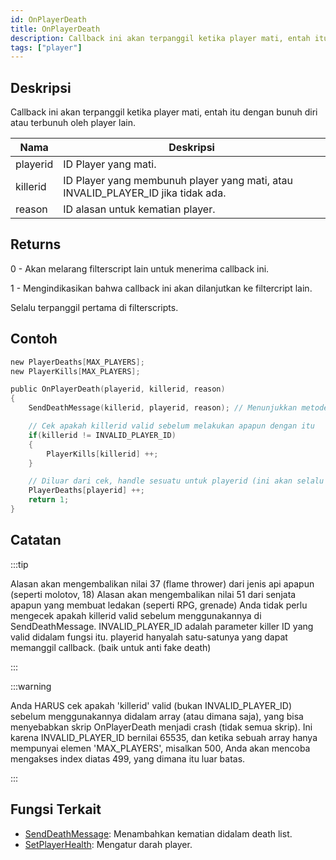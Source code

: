 ```yaml
---
id: OnPlayerDeath
title: OnPlayerDeath
description: Callback ini akan terpanggil ketika player mati, entah itu dengan bunuh diri atau terbunuh oleh player lain.
tags: ["player"]
---
```


## Deskripsi

Callback ini akan terpanggil ketika player mati, entah itu dengan bunuh diri atau terbunuh oleh player lain.

| Nama     | Deskripsi                                                                        |
| -------- | -------------------------------------------------------------------------------- |
| playerid | ID Player yang mati.                                                             |
| killerid | ID Player yang membunuh player yang mati, atau INVALID_PLAYER_ID jika tidak ada. |
| reason   | ID alasan untuk kematian player.                                                 |

## Returns

0 - Akan melarang filterscript lain untuk menerima callback ini.

1 - Mengindikasikan bahwa callback ini akan dilanjutkan ke filtercript lain.

Selalu terpanggil pertama di filterscripts.

## Contoh

```c
new PlayerDeaths[MAX_PLAYERS];
new PlayerKills[MAX_PLAYERS];

public OnPlayerDeath(playerid, killerid, reason)
{
    SendDeathMessage(killerid, playerid, reason); // Menunjukkan metode bunuh di killfeed

    // Cek apakah killerid valid sebelum melakukan apapun dengan itu
    if(killerid != INVALID_PLAYER_ID)
    {
        PlayerKills[killerid] ++;
    }

    // Diluar dari cek, handle sesuatu untuk playerid (ini akan selalu valid)
    PlayerDeaths[playerid] ++;
    return 1;
}
```

## Catatan

:::tip

Alasan akan mengembalikan nilai 37 (flame thrower) dari jenis api apapun (seperti molotov, 18) Alasan akan mengembalikan nilai 51 dari senjata apapun yang membuat ledakan (seperti RPG, grenade) Anda tidak perlu mengecek apakah killerid valid sebelum menggunakannya di SendDeathMessage. INVALID_PLAYER_ID adalah parameter killer ID yang valid didalam fungsi itu. playerid hanyalah satu-satunya yang dapat memanggil callback. (baik untuk anti fake death)

:::

:::warning

Anda HARUS cek apakah 'killerid' valid (bukan INVALID_PLAYER_ID) sebelum menggunakannya didalam array (atau dimana saja), yang bisa menyebabkan skrip OnPlayerDeath menjadi crash (tidak semua skrip). Ini karena INVALID_PLAYER_ID bernilai 65535, dan ketika sebuah array hanya mempunyai elemen 'MAX_PLAYERS', misalkan 500, Anda akan mencoba mengakses index diatas 499, yang dimana itu luar batas.

:::

## Fungsi Terkait

- [SendDeathMessage](../functions/SendDeathMessage.md): Menambahkan kematian didalam death list.
- [SetPlayerHealth](../functions/SetPlayerHealth.md): Mengatur darah player.
